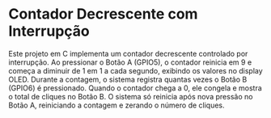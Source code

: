 <H1>Contador Decrescente com Interrupção </H1>
Este projeto em C implementa um contador decrescente controlado por interrupção. Ao pressionar o Botão A (GPIO5), o contador reinicia em 9 e começa a diminuir de 1 em 1 a cada segundo, exibindo os valores no display OLED. Durante a contagem, o sistema registra quantas vezes o Botão B (GPIO6) é pressionado. Quando o contador chega a 0, ele congela e mostra o total de cliques no Botão B. O sistema só reinicia após nova pressão no Botão A, reiniciando a contagem e zerando o número de cliques.







